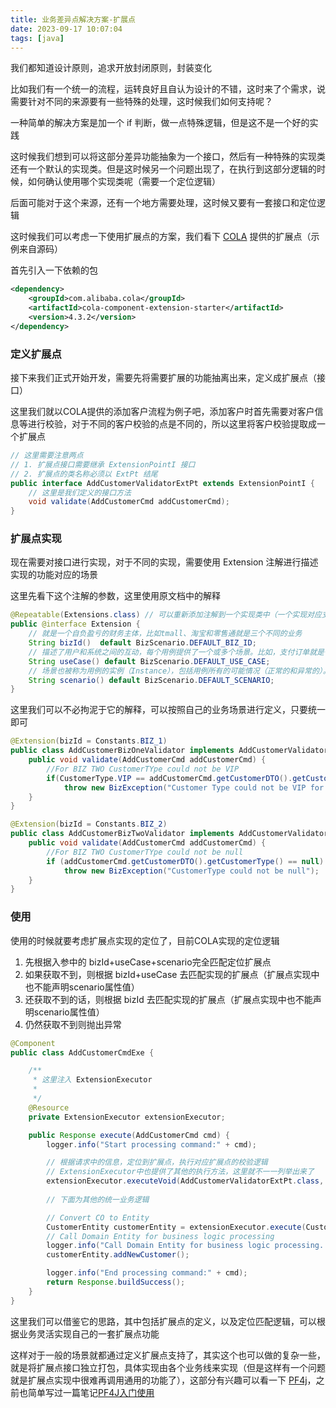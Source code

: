 ```yaml
---
title: 业务差异点解决方案-扩展点
date: 2023-09-17 10:07:04
tags: [java]
---
```


我们都知道设计原则，追求开放封闭原则，封装变化

比如我们有一个统一的流程，运转良好且自认为设计的不错，这时来了个需求，说需要针对不同的来源要有一些特殊的处理，这时候我们如何支持呢？

一种简单的解决方案是加一个 if 判断，做一点特殊逻辑，但是这不是一个好的实践

这时候我们想到可以将这部分差异功能抽象为一个接口，然后有一种特殊的实现类还有一个默认的实现类。但是这时候另一个问题出现了，在执行到这部分逻辑的时候，如何确认使用哪个实现类呢（需要一个定位逻辑）

后面可能对于这个来源，还有一个地方需要处理，这时候又要有一套接口和定位逻辑

这时候我们可以考虑一下使用扩展点的方案，我们看下 [COLA](https://github.com/alibaba/COLA/tree/master/cola-components/cola-component-extension-starter) 提供的扩展点（示例来自源码）

<!-- more -->

首先引入一下依赖的包

```xml
<dependency>
    <groupId>com.alibaba.cola</groupId>
    <artifactId>cola-component-extension-starter</artifactId>
    <version>4.3.2</version>
</dependency>
```

### 定义扩展点

接下来我们正式开始开发，需要先将需要扩展的功能抽离出来，定义成扩展点（接口）

这里我们就以COLA提供的添加客户流程为例子吧，添加客户时首先需要对客户信息等进行校验，对于不同的客户校验的点是不同的，所以这里将客户校验提取成一个扩展点

```java
// 这里需要注意两点
// 1. 扩展点接口需要继承 ExtensionPointI 接口
// 2. 扩展点的类名称必须以 ExtPt 结尾
public interface AddCustomerValidatorExtPt extends ExtensionPointI {
    // 这里是我们定义的接口方法
    void validate(AddCustomerCmd addCustomerCmd);
}
```

### 扩展点实现

现在需要对接口进行实现，对于不同的实现，需要使用 Extension 注解进行描述实现的功能对应的场景

这里先看下这个注解的参数，这里使用原文档中的解释

```java
@Repeatable(Extensions.class) // 可以重新添加注解到一个实现类中（一个实现对应支持多个场景）
public @interface Extension {
    // 就是一个自负盈亏的财务主体，比如tmall、淘宝和零售通就是三个不同的业务
    String bizId()  default BizScenario.DEFAULT_BIZ_ID;
    // 描述了用户和系统之间的互动，每个用例提供了一个或多个场景。比如，支付订单就是一个典型的用例
    String useCase() default BizScenario.DEFAULT_USE_CASE;
    // 场景也被称为用例的实例（Instance），包括用例所有的可能情况（正常的和异常的）。比如对于“订单支付”这个用例，就有“可以使用花呗”，“支付宝余额不足”，“银行账户余额不足”等多个场景
    String scenario() default BizScenario.DEFAULT_SCENARIO;
}
```

这里我们可以不必拘泥于它的解释，可以按照自己的业务场景进行定义，只要统一即可

```java
@Extension(bizId = Constants.BIZ_1)
public class AddCustomerBizOneValidator implements AddCustomerValidatorExtPt {
    public void validate(AddCustomerCmd addCustomerCmd) {
        //For BIZ TWO CustomerTYpe could not be VIP
        if(CustomerType.VIP == addCustomerCmd.getCustomerDTO().getCustomerType())
            throw new BizException("Customer Type could not be VIP for Biz One");
    }
}
```

```java
@Extension(bizId = Constants.BIZ_2)
public class AddCustomerBizTwoValidator implements AddCustomerValidatorExtPt {
    public void validate(AddCustomerCmd addCustomerCmd) {
        //For BIZ TWO CustomerTYpe could not be null
        if (addCustomerCmd.getCustomerDTO().getCustomerType() == null)
            throw new BizException("CustomerType could not be null");
    }
}
```

### 使用

使用的时候就要考虑扩展点实现的定位了，目前COLA实现的定位逻辑

1. 先根据入参中的 bizId+useCase+scenario完全匹配定位扩展点
2. 如果获取不到，则根据 bizId+useCase 去匹配实现的扩展点（扩展点实现中也不能声明scenario属性值）
3. 还获取不到的话，则根据 bizId 去匹配实现的扩展点（扩展点实现中也不能声明scenario属性值）
4. 仍然获取不到则抛出异常

```java
@Component
public class AddCustomerCmdExe {

    /**
     * 这里注入 ExtensionExecutor 
     *
     */
    @Resource
    private ExtensionExecutor extensionExecutor;

    public Response execute(AddCustomerCmd cmd) {
        logger.info("Start processing command:" + cmd);

        // 根据请求中的信息，定位到扩展点，执行对应扩展点的校验逻辑
        // ExtensionExecutor中也提供了其他的执行方法，这里就不一一列举出来了
        extensionExecutor.executeVoid(AddCustomerValidatorExtPt.class, cmd.getBizScenario(), extension -> extension.validate(cmd));
        
        // 下面为其他的统一业务逻辑

        // Convert CO to Entity
        CustomerEntity customerEntity = extensionExecutor.execute(CustomerConvertorExtPt.class, cmd.getBizScenario(), extension -> extension.clientToEntity(cmd));
        // Call Domain Entity for business logic processing
        logger.info("Call Domain Entity for business logic processing..."+customerEntity);
        customerEntity.addNewCustomer();

        logger.info("End processing command:" + cmd);
        return Response.buildSuccess();
    }
}
```

这里我们可以借鉴它的思路，其中包括扩展点的定义，以及定位匹配逻辑，可以根据业务灵活实现自己的一套扩展点功能

这样对于一般的场景就都通过定义扩展点支持了，其实这个也可以做的复杂一些，就是将扩展点接口独立打包，具体实现由各个业务线来实现（但是这样有一个问题就是扩展点实现中很难再调用通用的功能了），这部分有兴趣可以看一下 [PF4j](https://github.com/pf4j/pf4j)，之前也简单写过一篇笔记[PF4J入门使用](https://www.zhengw-tech.com/2022/01/02/pf4j-use/)

